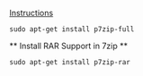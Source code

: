 [Instructions](http://computernetworkingnotes.com/ubuntu-12-04-tips-and-tricks/how-to-install-7zip-in-ubuntu.html)

`sudo apt-get install p7zip-full`

** Install RAR Support in 7zip **

`sudo apt-get install p7zip-rar`

